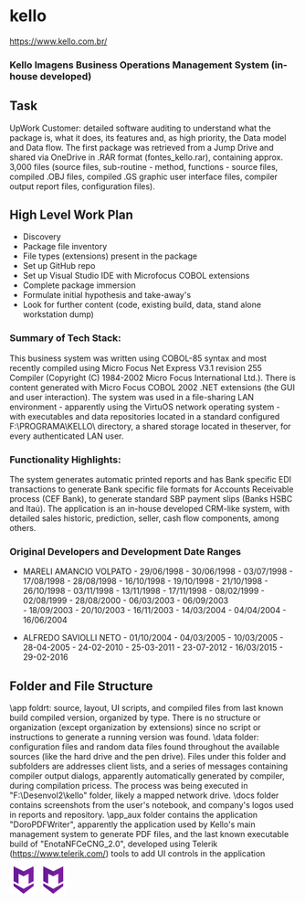 # kello

https://www.kello.com.br/

### Kello Imagens Business Operations Management System (in-house developed)

## Task

UpWork Customer: detailed software auditing to understand what the package is, what it does, its features and, as high priority, the Data model and Data flow. 
The first package was retrieved from a Jump Drive and shared via OneDrive in .RAR format (fontes_kello.rar), containing approx. 3,000 files (source files, sub-routine - method, functions - source files, compiled .OBJ files, compiled .GS graphic user interface files, compiler output report files, configuration files).

## High Level Work Plan

  - Discovery
  - Package file inventory
  - File types (extensions) present in the package
  - Set up GitHub repo
  - Set up Visual Studio IDE with Microfocus COBOL extensions
  - Complete package immersion
  - Formulate initial hypothesis and take-away's
  - Look for further content (code, existing build, data, stand alone workstation dump)

### Summary of Tech Stack: 
This business system was written using COBOL-85 syntax and most recently compiled using Micro Focus Net Express V3.1 revision 255 Compiler (Copyright (C) 1984-2002 Micro Focus International Ltd.). There is content generated with Micro Focus COBOL 2002 .NET extensions (the GUI and user interaction). The system was used in a file-sharing LAN environment - apparently using the VirtuOS network operating system - with executables and data repositories located in a standard configured F:\PROGRAMA\KELLO\ directory, a shared storage located in theserver, for every authenticated LAN user.

### Functionality Highlights: 
The system generates automatic printed reports and has Bank specific EDI transactions to generate Bank specific file formats for Accounts Receivable process (CEF Bank), to generate standard SBP payment slips (Banks HSBC and Itaú). 
The application is an in-house developed CRM-like system, with detailed sales historic, prediction, seller, cash flow components, among others. 

### Original Developers and Development Date Ranges

  - MARELI AMANCIO VOLPATO 
          -   29/06/1998
          -   30/06/1998
          -   03/07/1998
          -   17/08/1998
          -   28/08/1998
          -   16/10/1998
          -   19/10/1998
          -   21/10/1998
          -   26/10/1998
          -   03/11/1998
          -   13/11/1998
          -   17/11/1998
          -   08/02/1999
          -   02/08/1999
          -   28/08/2000
          -   06/03/2003
          -   06/09/2003      
          -   18/09/2003
          -   20/10/2003
          -   16/11/2003
          -   14/03/2004
          -   04/04/2004
          -   16/06/2004

  - ALFREDO SAVIOLLI NETO
          -   01/10/2004
          -   04/03/2005
          -   10/03/2005
          -   28-04-2005
          -   24-02-2010
          -   25-03-2011
          -   23-07-2012
          -   16/03/2015
          -   29-02-2016 

## Folder and File Structure

\app foldrt: source, layout, UI scripts, and compiled files from last known build compiled version, organized by type.
There is no structure or organization (except organization by extensions) since no script or instructions to generate a running version was found.
\data folder: configuration files and random data files found throughout the available sources (like the hard drive and the pen drive). Files under this folder and subfolders are addresses client lists, and a series of messages containing compiler output dialogs, apparently automatically generated by compiler, during compilation pricess. The process was being executed in "F:\Desenvol2\kello\" folder, likely a mapped network drive.
\docs folder contains screenshots from the user's notebook, and company's logos used in reports and repository.
\app_aux folder contains the application "DoroPDFWriter", apparently the application used by Kello's main management system to generate PDF files, and the last known executable build of "EnotaNFCeCNG_2.0", developed using Telerik (https://www.telerik.com/) tools to add UI controls in the application

![alt text](https://github.com/adam-p/markdown-here/raw/master/src/common/images/icon48.png "Logo Title Text 1")
![alt text](https://github.com/adam-p/markdown-here/raw/master/src/common/images/icon48.png "Logo Title Text 1")
